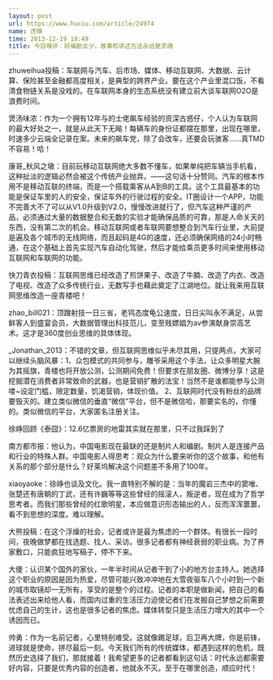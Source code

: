 ```yaml
---
layout: post
url: https://www.huxiu.com/article/24974
name: 虎嗅
time: 2013-12-19 18:49
title: 今日嗅评：好编剧太少，故事和讲述方法永远是灵魂
---
```

zhuweihua投稿：车联网与汽车、后市场、媒体、移动互联网、大数据、云计算、保险甚至金融都高度相关，是典型的跨界产业。要在这个产业里混口饭，不看清食物链关系是没戏的。在车联网本身的生态系统没有建立前大谈车联网O2O是浪费时间。

煲汤味浓：作为一个拥有12年与的士佬飙车经验的资深古惑仔，个人认为车联网的最大好处之一，就是从此天下无飚！每辆车的身份证都摆在那里，出现在哪里，时速多少云端全记录在案。未来的飙车党，除了会改车，还要会玩骇客……真TMD不容易！哈！

康哥_秋风之墩：目前玩移动互联网绝大多数不懂车，如果单纯把车辆当手机看，这种扯淡的逻辑必然会被这个传统产业抛弃。——这句话十分赞同。汽车的根本作用不是移动互联的终端，而是一个搭载乘客从A到B的工具。这个工具最基本的功能是保证车里的人的安全，保证车外的行驶过程的安全。IT圈设计一个APP，功能不完善大不了可以从V1.0升级到V2.0，慢慢改进就行了，但汽车这种严谨的产品，必须通过大量的数据整合和无数的实验才能确保品质的可靠，那是人命关天的东西，没有第二次的机会。移动互联网或者车联网要想整合到汽车行业里，大前提是遍及各个城市的无线网络，而且起码是4G的速度，还必须确保网络的24小时畅通，在这个基础上首先实现汽车自动化驾驶，然后才能给乘员更多时间来使用移动互联网和车联网的功能。

快刀青衣投稿：互联网思维已经改造了煎饼果子、改造了牛腩、改造了内衣、改造了电视、改造了众多传统行业，无数写手也藉此奠定了江湖地位。就让我来用互联网思维改造一座青楼吧！

zhao_bill021：顶蹭射技一日三省，老鸨态度龟公速度，日日尖叫永不满足，从尝鲜客人到盛宴会员，大数据管理出科技范儿，变至贱嫖娼为av参演献身崇高艺术。这才是360度创业思维的具体体现。

_Jonathan_2013：不错的文章，但互联网思维似乎未尽其用，只提两点，大家可以继续头脑风暴：1、众包模式的共同参与，雕爷采用这个手法，让众多明星大腕为其摇旗，青楼也将开放公测，公测期间免费！但要求在朋友圈、微博分享！这是挖掘潜在消费者非常致命的武器，也是营销扩散的法宝！当然不是谁都能参与公测喽~设定门槛，限定数量，饥渴营销，体现价值。 2、互联网时代没有粉丝的品牌要毁灭的。建立类似微信的垂直“微信”平台，但不是微信哈，那要实名的，你懂的。类似微信的平台，大家匿名注册关注。

徐峥回顾《泰囧》：12.6亿票房的地雷其实就在那里，只不过我踩到了

南方都市报：他认为，中国电影现在最缺的还是制片人和编剧。制片人是连接产品和行业的特殊人群。中国电影人得思考：观众为什么要来听你的这个故事，和他有关系的那个部分是什么？好莱坞解决这个问题差不多用了100年。

xiaoyaoke：徐峥也谈及文化。我一直特别不解的是：当年的魔岩三杰中的窦唯、张楚还有唐朝的丁武，还有许巍等等这些曾经的摇滚人，叛逆者，现在成为了哲学思考者。而我们那些曾经的红歌明星，本应做意识形态输出的人，反而浑浑噩噩，看不到思想的深度。难以理解。

大熊投稿：在这个浮燥的社会，记者或许是最为焦虑的一个群体。有很长一段时间，夜晚做梦都在找选题、找人、采访。很多记者都有神经衰弱的职业病。为了养家敷口，只能疯狂地写稿子，停不下来。

大傻：认识某个国外的家伙，一年半时间从记者干到了小的地方台主持人。她选择这个职业的原因是因为热爱，尽管可能兴致冲冲地在大雪夜驱车八个小时到一个新的城市取镜却一无所有，享受的是整个的过程。记者的本职是做新闻，把自己的看法表述出来给他人看，而国内过重的生活压力迫使记者们在发掘自己梦想之前需要忧虑自己的生计，这也是很多记者的焦虑。媒体转型只是生活压力增大的其中一个诱因而已。

帅勇：作为一名前记者，心里特别难受。这就像踢足球，后卫再大牌，你是前锋，进球就是使命，拼尽最后一刻。今天我们所有的传统媒体，都遇到这样的危机，既然历史选择了我们，那就接着！我希望更多的记者都看到这句话：时代永远都需要好内容，只要是优秀内容的创造者，他就永不灭。至于在哪里创造，顺应时代！

